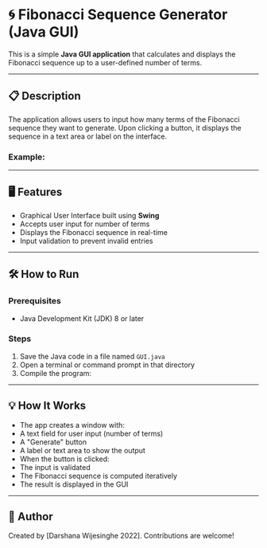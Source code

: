 # 🌀 Fibonacci Sequence Generator (Java GUI)

This is a simple **Java GUI application** that calculates and displays the Fibonacci sequence up to a user-defined number of terms.

---

## 📋 Description

The application allows users to input how many terms of the Fibonacci sequence they want to generate. Upon clicking a button, it displays the sequence in a text area or label on the interface.

### Example:


---

## 🖥️ Features

- Graphical User Interface built using **Swing**
- Accepts user input for number of terms
- Displays the Fibonacci sequence in real-time
- Input validation to prevent invalid entries

---

## 🛠️ How to Run

### Prerequisites

- Java Development Kit (JDK) 8 or later

### Steps

1. Save the Java code in a file named `GUI.java`
2. Open a terminal or command prompt in that directory
3. Compile the program:


---

## 💡 How It Works

- The app creates a window with:
- A text field for user input (number of terms)
- A "Generate" button
- A label or text area to show the output
- When the button is clicked:
- The input is validated
- The Fibonacci sequence is computed iteratively
- The result is displayed in the GUI



---

## 👤 Author

Created by [Darshana Wijesinghe 2022]. Contributions are welcome!
